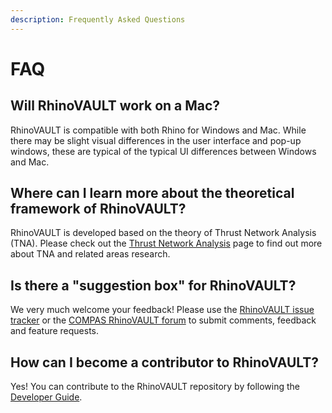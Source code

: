 ```yaml
---
description: Frequently Asked Questions
---
```


# FAQ

## Will RhinoVAULT work on a Mac?

RhinoVAULT is compatible with both Rhino for Windows and Mac. While there may be slight visual differences in the user interface and pop-up windows, these are typical of the typical UI differences between Windows and Mac.

## Where can I learn more about the theoretical framework of RhinoVAULT?

RhinoVAULT is developed based on the theory of Thrust Network Analysis (TNA). Please check out the [Thrust Network Analysis](../background/tna.md) page to find out more about TNA and related areas research.

## Is there a "suggestion box" for RhinoVAULT?

We very much welcome your feedback! Please use the [RhinoVAULT issue tracker](https://github.com/BlockResearchGroup/compas-RV/issues) or the [COMPAS RhinoVAULT forum](https://forum.compas-framework.org/c/rhinovault/47) to submit comments, feedback and feature requests.

## How can I become a contributor to RhinoVAULT?

Yes! You can contribute to the RhinoVAULT repository by following the  [Developer Guide](https://github.com/BlockResearchGroup/compas-RV/wiki/Developer-Guide).
